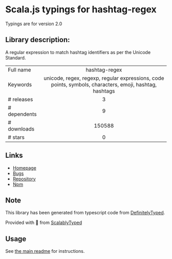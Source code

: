 
# Scala.js typings for hashtag-regex

Typings are for version 2.0

## Library description:
A regular expression to match hashtag identifiers as per the Unicode Standard.

|                    |                 |
| ------------------ | :-------------: |
| Full name          | hashtag-regex |
| Keywords           | unicode, regex, regexp, regular expressions, code points, symbols, characters, emoji, hashtag, hashtags |
| # releases         | 3 |
| # dependents       | 9 |
| # downloads        | 150588 |
| # stars            | 0 |

## Links
- [Homepage](https://mths.be/hashtag-regex)
- [Bugs](https://github.com/mathiasbynens/hashtag-regex/issues)
- [Repository](https://github.com/mathiasbynens/hashtag-regex)
- [Npm](https://www.npmjs.com/package/hashtag-regex)
    


## Note
This library has been generated from typescript code from [DefinitelyTyped](https://definitelytyped.org).

Provided with :purple_heart: from [ScalablyTyped](https://github.com/oyvindberg/ScalablyTyped)

## Usage
See [the main readme](../../readme.md) for instructions.


